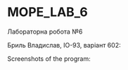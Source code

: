 # MOPE_LAB_6

Лабораторна робота №6

Бриль Владислав, ІО-93, варіант 602:



Screenshots of the program:

